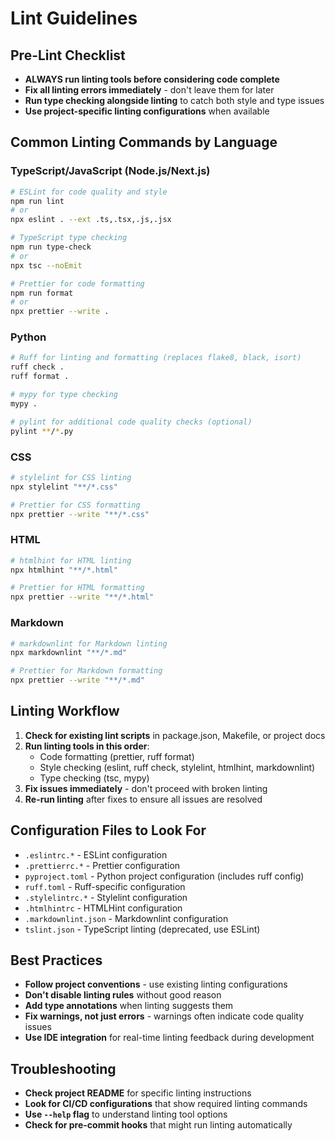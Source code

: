 # Lint Guidelines

## Pre-Lint Checklist

- **ALWAYS run linting tools before considering code complete**
- **Fix all linting errors immediately** - don't leave them for later
- **Run type checking alongside linting** to catch both style and type issues
- **Use project-specific linting configurations** when available

## Common Linting Commands by Language

### TypeScript/JavaScript (Node.js/Next.js)
```bash
# ESLint for code quality and style
npm run lint
# or
npx eslint . --ext .ts,.tsx,.js,.jsx

# TypeScript type checking
npm run type-check
# or
npx tsc --noEmit

# Prettier for code formatting
npm run format
# or
npx prettier --write .
```

### Python
```bash
# Ruff for linting and formatting (replaces flake8, black, isort)
ruff check .
ruff format .

# mypy for type checking
mypy .

# pylint for additional code quality checks (optional)
pylint **/*.py
```

### CSS
```bash
# stylelint for CSS linting
npx stylelint "**/*.css"

# Prettier for CSS formatting
npx prettier --write "**/*.css"
```

### HTML
```bash
# htmlhint for HTML linting
npx htmlhint "**/*.html"

# Prettier for HTML formatting
npx prettier --write "**/*.html"
```

### Markdown
```bash
# markdownlint for Markdown linting
npx markdownlint "**/*.md"

# Prettier for Markdown formatting
npx prettier --write "**/*.md"
```

## Linting Workflow

1. **Check for existing lint scripts** in package.json, Makefile, or project docs
2. **Run linting tools in this order**:
   - Code formatting (prettier, ruff format)
   - Style checking (eslint, ruff check, stylelint, htmlhint, markdownlint)
   - Type checking (tsc, mypy)
3. **Fix issues immediately** - don't proceed with broken linting
4. **Re-run linting** after fixes to ensure all issues are resolved

## Configuration Files to Look For

- `.eslintrc.*` - ESLint configuration
- `.prettierrc.*` - Prettier configuration
- `pyproject.toml` - Python project configuration (includes ruff config)
- `ruff.toml` - Ruff-specific configuration
- `.stylelintrc.*` - Stylelint configuration
- `.htmlhintrc` - HTMLHint configuration
- `.markdownlint.json` - Markdownlint configuration
- `tslint.json` - TypeScript linting (deprecated, use ESLint)

## Best Practices

- **Follow project conventions** - use existing linting configurations
- **Don't disable linting rules** without good reason
- **Add type annotations** when linting suggests them
- **Fix warnings, not just errors** - warnings often indicate code quality issues
- **Use IDE integration** for real-time linting feedback during development

## Troubleshooting

- **Check project README** for specific linting instructions
- **Look for CI/CD configurations** that show required linting commands
- **Use `--help` flag** to understand linting tool options
- **Check for pre-commit hooks** that might run linting automatically